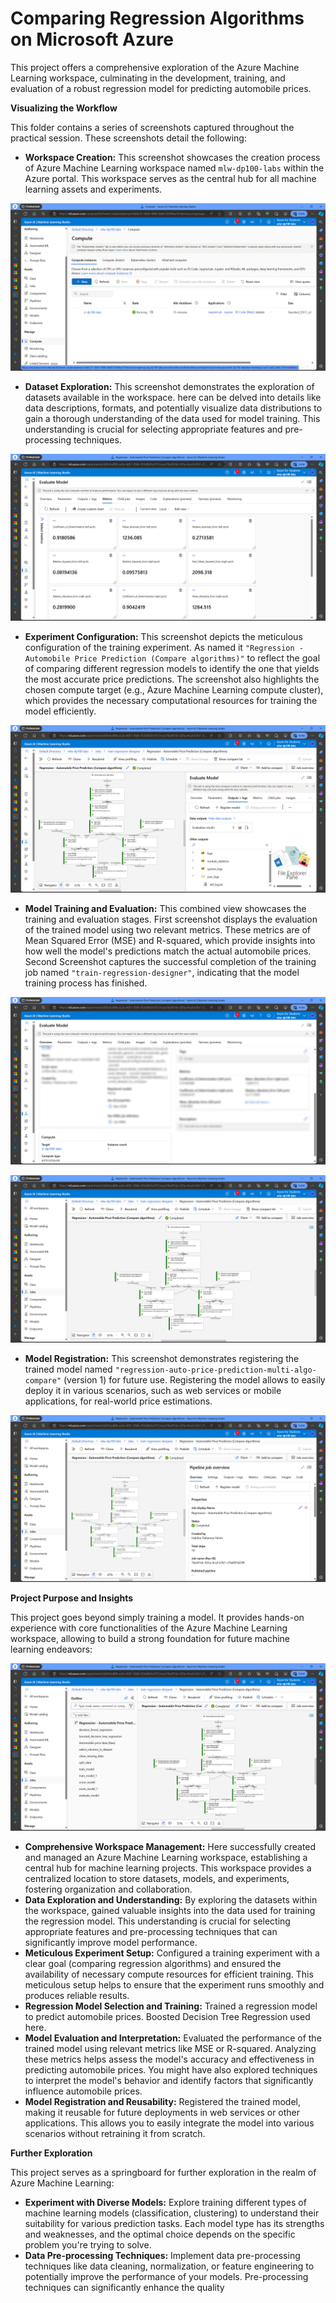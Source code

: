 # Comparing Regression Algorithms on Microsoft Azure

This project offers a comprehensive exploration of the Azure Machine Learning workspace, culminating in the development, training, and evaluation of a robust regression model for predicting automobile prices. 

**Visualizing the Workflow**

This folder contains a series of screenshots captured throughout the practical session. These screenshots detail the following:

- **Workspace Creation:** This screenshot showcases the creation process of Azure Machine Learning workspace named `mlw-dp100-labs` within the Azure portal. This workspace serves as the central hub for all machine learning assets and experiments. 

![Compute Instances](Images/compute_instances.png)

- **Dataset Exploration:**  This screenshot demonstrates the exploration of datasets available in the workspace. here can be delved into details  like data descriptions, formats, and potentially visualize data distributions to gain a thorough understanding of the data used for model training. This understanding is crucial for selecting appropriate features and pre-processing techniques. 

![Evaluated Model Metrics](Images/evaluated_model_metrics.png)

- **Experiment Configuration:** This screenshot depicts the meticulous configuration of the training experiment. As named it  `"Regression - Automobile Price Prediction (Compare algorithms)"` to reflect the goal of comparing different regression models to identify the one that yields the most accurate price predictions. The screenshot also highlights the chosen compute target (e.g., Azure Machine Learning compute cluster), which provides the necessary computational resources for training the model efficiently. 

![Evaluated Model Outputs and Logs](Images/evaluated_model_outputs_and_logs.png)

- **Model Training and Evaluation:** This combined view showcases the training and evaluation stages. First screenshot displays the evaluation of the trained model using two relevant metrics. These metrics are of Mean Squared Error (MSE) and R-squared, which provide insights into how well the model's predictions match the actual automobile prices. Second Screenshot captures the successful completion of the training job named `"train-regression-designer"`, indicating that the model training process has finished. 

![Evaluated Model Overview](Images/evaluated_model_overview.png) 

![Regression Model Pipelines](Images/regression_model_pipelines.png)
- **Model Registration:** This screenshot demonstrates registering the trained model named `"regression-auto-price-prediction-multi-algo-compare"` (version 1) for future use. Registering the model allows to easily deploy it in various scenarios, such as web services or mobile applications, for real-world price estimations. 

![Pipeline Job Overview](Images/pipeline_job_overview.png)

**Project Purpose and Insights**

This project goes beyond simply training a model. It provides hands-on experience with core functionalities of the Azure Machine Learning workspace, allowing to build a strong foundation for future machine learning endeavors:

![Regression Model Outline](Images/regression_model_outline.png)

* **Comprehensive Workspace Management:** Here successfully created and managed an Azure Machine Learning workspace, establishing a central hub for machine learning projects. This workspace provides a centralized location to store datasets, models, and experiments, fostering organization and collaboration.
* **Data Exploration and Understanding:** By exploring the datasets within the workspace, gained valuable insights into the data used for training the regression model. This understanding is crucial for selecting appropriate features and pre-processing techniques that can significantly improve model performance.
* **Meticulous Experiment Setup:** Configured a training experiment with a clear goal (comparing regression algorithms) and ensured the availability of necessary compute resources for efficient training. This meticulous setup helps to ensure that the experiment runs smoothly and produces reliable results.
* **Regression Model Selection and Training:** Trained a regression model to predict automobile prices. Boosted Decision Tree Regression used here.
* **Model Evaluation and Interpretation:** Evaluated the performance of the trained model using relevant metrics like MSE or R-squared. Analyzing these metrics helps assess the model's accuracy and effectiveness in predicting automobile prices. You might have also explored techniques to interpret the model's behavior and identify factors that significantly influence automobile prices.
* **Model Registration and Reusability:** Registered the trained model, making it reusable for future deployments in web services or other applications. This allows you to easily integrate the model into various scenarios without retraining it from scratch.

**Further Exploration**

This project serves as a springboard for further exploration in the realm of Azure Machine Learning:

* **Experiment with Diverse Models:** Explore training different types of machine learning models (classification, clustering) to understand their suitability for various prediction tasks. Each model type has its strengths and weaknesses, and the optimal choice depends on the specific problem you're trying to solve.
* **Data Pre-processing Techniques:** Implement data pre-processing techniques like data cleaning, normalization, or feature engineering to potentially improve the performance of your models. Pre-processing techniques can significantly enhance the quality